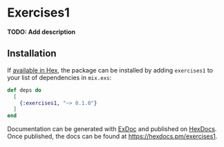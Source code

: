 # Exercises1

**TODO: Add description**

## Installation

If [available in Hex](https://hex.pm/docs/publish), the package can be installed
by adding `exercises1` to your list of dependencies in `mix.exs`:

```elixir
def deps do
  [
    {:exercises1, "~> 0.1.0"}
  ]
end
```

Documentation can be generated with [ExDoc](https://github.com/elixir-lang/ex_doc)
and published on [HexDocs](https://hexdocs.pm). Once published, the docs can
be found at <https://hexdocs.pm/exercises1>.

